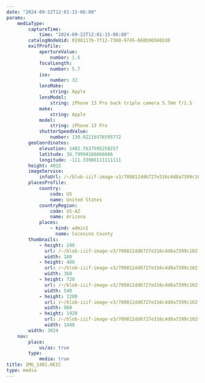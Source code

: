 ```yaml
---
date: "2024-09-22T12:01:15-06:00"
params:
    mediaType:
        captureTime:
            time: "2024-09-22T12:01:15-06:00"
        catalogNodeUid: 0198117b-7f12-7360-9745-668b965602d8
        exifProfile:
            apertureValue:
                number: 1.5
            focalLength:
                number: 5.7
            iso:
                number: 32
            lensMake:
                string: Apple
            lensModel:
                string: iPhone 13 Pro back triple camera 5.7mm f/1.5
            make:
                string: Apple
            model:
                string: iPhone 13 Pro
            shutterSpeedValue:
                number: 130.02210376595772
        geoCoordinates:
            elevation: 1482.7637595258257
            latitude: 36.79994166666666
            longitude: -111.33966111111111
        height: 4032
        imageService:
            infoUrl: /~/blob-iiif-image-v3/709812dd6727e316c4d8a7399c102f7f15c9b1c84f268179f364edf6baaac8da/info.json
        placesProfile:
            country:
                code: US
                name: United States
            countryRegion:
                code: US-AZ
                name: Arizona
            places:
                - kind: admin2
                  name: Coconino County
        thumbnails:
            - height: 240
              url: /~/blob-iiif-image-v3/709812dd6727e316c4d8a7399c102f7f15c9b1c84f268179f364edf6baaac8da/full/180%2C240/0/default.jpg
              width: 180
            - height: 480
              url: /~/blob-iiif-image-v3/709812dd6727e316c4d8a7399c102f7f15c9b1c84f268179f364edf6baaac8da/full/360%2C480/0/default.jpg
              width: 360
            - height: 720
              url: /~/blob-iiif-image-v3/709812dd6727e316c4d8a7399c102f7f15c9b1c84f268179f364edf6baaac8da/full/540%2C720/0/default.jpg
              width: 540
            - height: 1280
              url: /~/blob-iiif-image-v3/709812dd6727e316c4d8a7399c102f7f15c9b1c84f268179f364edf6baaac8da/full/960%2C1280/0/default.jpg
              width: 960
            - height: 1920
              url: /~/blob-iiif-image-v3/709812dd6727e316c4d8a7399c102f7f15c9b1c84f268179f364edf6baaac8da/full/1440%2C1920/0/default.jpg
              width: 1440
        width: 3024
    nav:
        place:
            us/az: true
        type:
            media: true
title: IMG_1481.HEIC
type: media
---
```

